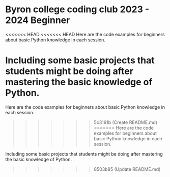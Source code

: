 # Byron college coding club 2023 - 2024 Beginner
<<<<<<< HEAD
<<<<<<< HEAD
Here are the code examples for beginners about basic Python knowledge in each session.  

Including some basic projects that students might be doing after mastering the basic knowledge of Python.
=======
Here are the code examples for beginners about basic Python knowledge in each session.
>>>>>>> 5c3191b (Create README.md)
=======
Here are the code examples for beginners about basic Python knowledge in each session.  

Including some basic projects that students might be doing after mastering the basic knowledge of Python.
>>>>>>> 8503b85 (Update README.md)

